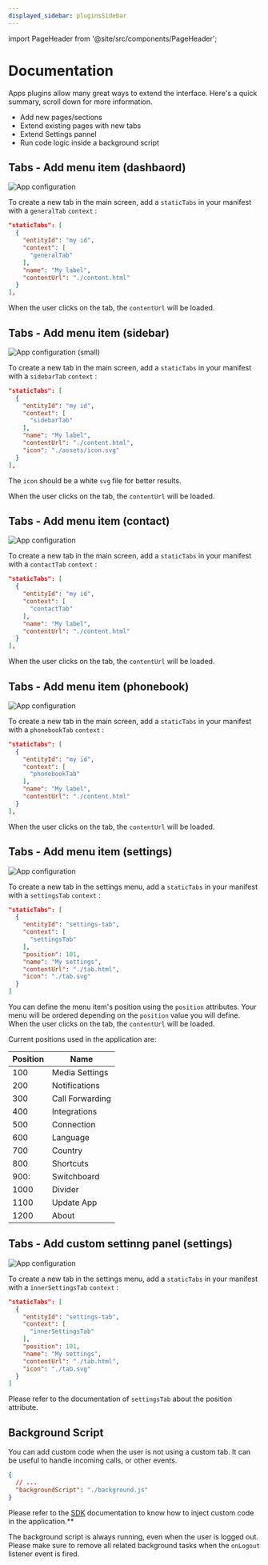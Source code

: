 ```yaml
---
displayed_sidebar: pluginsSidebar
---
```


import PageHeader from '@site/src/components/PageHeader';

<PageHeader title="Web & Desktop Plugin" insideContent />

# Documentation

Apps plugins allow many great ways to extend the interface. Here's a quick summary, scroll down for more information.

- Add new pages/sections
- Extend existing pages with new tabs
- Extend Settings pannel
- Run code logic inside a background script

## Tabs - Add menu item (dashbaord)

![App configuration](/img/plugins/ui/app/wda-tab-example.png)

To create a new tab in the main screen, add a `staticTabs` in your manifest with a `generalTab` `context` :
```json
"staticTabs": [
  {
    "entityId": "my id",
    "context": [
      "generalTab"
    ],
    "name": "My label",
    "contentUrl": "./content.html"
  }
],
```

When the user clicks on the tab, the `contentUrl` will be loaded.

## Tabs - Add menu item (sidebar)

![App configuration (small)](/img/plugins/ui/app/wda-sidebar.png)

To create a new tab in the main screen, add a `staticTabs` in your manifest with a `sidebarTab` `context` :
```json
"staticTabs": [
  {
    "entityId": "my id",
    "context": [
      "sidebarTab"
    ],
    "name": "My label",
    "contentUrl": "./content.html",
    "icon": "./assets/icon.svg"
  }
],
```

The `icon` should be a white `svg` file for better results.

When the user clicks on the tab, the `contentUrl` will be loaded.

## Tabs - Add menu item (contact)

![App configuration](/img/plugins/ui/app/wda-contact.png)

To create a new tab in the main screen, add a `staticTabs` in your manifest with a `contactTab` `context` :
```json
"staticTabs": [
  {
    "entityId": "my id",
    "context": [
      "contactTab"
    ],
    "name": "My label",
    "contentUrl": "./content.html"
  }
],
```

When the user clicks on the tab, the `contentUrl` will be loaded.

## Tabs - Add menu item (phonebook)

![App configuration](/img/plugins/ui/app/wda-phonebook.png)

To create a new tab in the main screen, add a `staticTabs` in your manifest with a `phonebookTab` `context` :
```json
"staticTabs": [
  {
    "entityId": "my id",
    "context": [
      "phonebookTab"
    ],
    "name": "My label",
    "contentUrl": "./content.html"
  }
],
```

When the user clicks on the tab, the `contentUrl` will be loaded.

## Tabs - Add menu item (settings)

![App configuration](/img/plugins/ui/app/wda-settings-menu.png)

To create a new tab in the settings menu, add a `staticTabs` in your manifest with a `settingsTab` `context` :
```json
"staticTabs": [
  {
    "entityId": "settings-tab",
    "context": [
      "settingsTab"
    ],
    "position": 101,
    "name": "My settings",
    "contentUrl": "./tab.html",
    "icon": "./tab.svg"
  }
]
```

You can define the menu item's position using the `position` attributes. Your menu will be ordered depending on the `position` value you will define. When the user clicks on the tab, the `contentUrl` will be loaded.

Current positions used in the application are:

| Position | Name            |
|----------|-----------------|
| 100      | Media Settings  |
| 200      | Notifications   |
| 300      | Call Forwarding |
| 400      | Integrations    |
| 500      | Connection      |
| 600      | Language        |
| 700      | Country         |
| 800      | Shortcuts       |
| 900:     | Switchboard     |
| 1000     | Divider         |
| 1100     | Update App      |
| 1200     | About           |

## Tabs - Add custom settinng panel (settings)

![App configuration](/img/plugins/ui/app/wda-settings-inner.png)

To create a new tab in the settings menu, add a `staticTabs` in your manifest with a `innerSettingsTab` `context` :
```json
"staticTabs": [
  {
    "entityId": "settings-tab",
    "context": [
      "innerSettingsTab"
    ],
    "position": 101,
    "name": "My settings",
    "contentUrl": "./tab.html",
    "icon": "./tab.svg"
  }
]
```

Please refer to the documentation of `settingsTab` about the position attribute.

## Background Script

You can add custom code when the user is not using a custom tab. It can be useful to handle incoming calls, or other events.

```json
{
  // ...
  "backgroundScript": "./background.js"
}
```

Please refer to the [SDK](/docs/sdk-librairies/plugins-js-sdk/plugins-apis) documentation to know how to inject custom code in the application.**

The background script is always running, even when the user is logged out. Please make sure to remove all related background tasks when the `onLogout` listener event is fired.
